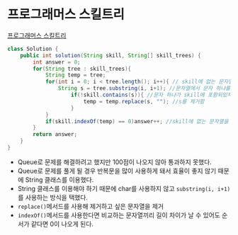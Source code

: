 # 프로그래머스 스킬트리
[프로그래머스 스킬트리](https://school.programmers.co.kr/learn/courses/30/lessons/49993/solution_groups?language=java&type=my)
```java
class Solution {
    public int solution(String skill, String[] skill_trees) {
        int answer = 0;
        for(String tree : skill_trees){
            String temp = tree;
            for(int i = 0; i < tree.length(); i++){ // skill에 없는 문자열을 skill트리에서 제거
                String s = tree.substring(i, i+1); //문자열에서 문자 하나를 뽑아내는 방식
                    if(!skill.contains(s)){ //문자 하나가 skill에 포함되있지 않다면 
                        temp = temp.replace(s, ""); //s를 제거함
                    }
            }
            if(skill.indexOf(temp) == 0)answer++; //skill에 없는 문자열을 제거한 후(temp) 비교 대상과 문자열 순서가 같다면 indexOf의 값은 0이 나옴
        }
        return answer;
    }
}
```
* Queue로 문제를 해결하려고 했지만 100점이 나오지 않아 통과하지 못했다.
* Queue로 문제를 풀게 될 경우 반복문을 많이 사용하게 돼서 효율이 좋지 않기 때문에 String 클래스를 이용했다.
* String 클래스를 이용해야 하기 때문에 char를 사용하지 않고 `substring(i, i+1)`를 사용하는 방식을 택했다.
* `replace()`메서드를 사용해 제거하고 싶은 문자열을 제거
* `indexOf()`메서드를 사용한다면 비교하는 문자열끼리 길이 차이가 날 수 있어도 순서가 같다면 0이 나오게 된다.